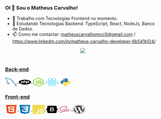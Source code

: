 ### OI 👋 Sou o Matheus Carvalho!

- 🔭 Trabalho com Tecnologias Frontend no momento.
- 🌱 Estudando Tecnologias Backend: TypeScript, React, NodeJs, Banco de Dados.
- 📫 Como me contactar:  matheuscarvalhomcc0@gmail.com / https://www.linkedin.com/in/matheus-carvalho-developer-6b541b124/
<div align="center">
  <a href="https://github.com/costacarv">
  <img height="180em" src="https://github-readme-stats.vercel.app/api?username=costacarv&show_icons=true&theme=dark&include_all_commits=true&count_private=true"/>
  </div>
<div style="display: inline_block"><br>
  <h3> Back-end </h3>
  <img align="center" alt="MatheusCarvlho-Mysql" height="30" width="40" src="https://raw.githubusercontent.com/devicons/devicon/master/icons/mysql/mysql-plain.svg">
  <img align="center" alt="MatheusCarvalho-PHP" height="30" width="40" src="https://raw.githubusercontent.com/devicons/devicon/master/icons/php/php-plain.svg">
  <img align="center" alt="MatheusCarvalho-Js" height="30" width="40" src="https://raw.githubusercontent.com/devicons/devicon/master/icons/nodejs/nodejs-plain.svg">
  <img align="center" alt="MatheusCarvalho-React" height="30" width="40" src="https://raw.githubusercontent.com/devicons/devicon/master/icons/react/react-original.svg">
  <img align="center" alt="MatheusCarvalho-Python" height="30" width="40" src="https://raw.githubusercontent.com/devicons/devicon/master/icons/python/python-original.svg">
 <h3> Front-end </h3>
 <img align="center" alt="MatheusCarvalho-HTML" height="30" width="40" src="https://raw.githubusercontent.com/devicons/devicon/master/icons/html5/html5-original.svg">
 <img align="center" alt="MatheusCarvalho-CSS" height="30" width="40" src="https://raw.githubusercontent.com/devicons/devicon/master/icons/css3/css3-original.svg">  
 <img align="center" alt="MatheusCarvalho-Js" height="30" width="40" src="https://raw.githubusercontent.com/devicons/devicon/master/icons/javascript/javascript-plain.svg"> 
 <img align="center" alt="MatheusCarvalho-bootstrap" height="30" width="40" src="https://raw.githubusercontent.com/devicons/devicon/master/icons/bootstrap/bootstrap-plain.svg"> 
 <img align="center" alt="MatheusCarvalho-Sass" height="30" width="40" src="https://raw.githubusercontent.com/devicons/devicon/master/icons/sass/sass-original.svg">
 <img align="center" alt="MatheusCarvalho-Wordpress" height="30" width="40" src="https://raw.githubusercontent.com/devicons/devicon/master/icons/wordpress/wordpress-plain.svg"> 
</div>
